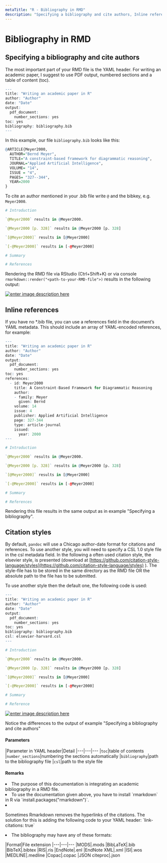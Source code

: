 ```yaml
---
metaTitle: "R - Bibliography in RMD"
description: "Specifying a bibliography and cite authors, Inline references, Citation styles"
---
```


# Bibliography in RMD



## Specifying a bibliography and cite authors


The most important part of your RMD file is the YAML header. For writing an academic paper, I suggest to use PDF output, numbered sections and a table of content (toc).

```r
---
title: "Writing an academic paper in R"
author: "Author"
date: "Date"
output:
  pdf_document:
    number_sections: yes
toc: yes
bibliography: bibliography.bib
---

```

In this example, our file `bibliography.bib` looks like this:

```r
@ARTICLE{Meyer2000,  
  AUTHOR="Bernd Meyer",  
  TITLE="A constraint-based framework for diagrammatic reasoning",  
  JOURNAL="Applied Artificial Intelligence",  
  VOLUME= "14",  
  ISSUE = "4",  
  PAGES= "327--344",  
  YEAR=2000  
}

```

To cite an author mentioned in your .bib file write `@` and the bibkey, e.g. `Meyer2000`.

```r
# Introduction

`@Meyer2000` results in @Meyer2000.

`@Meyer2000 [p. 328]` results in @Meyer2000 [p. 328]

`[@Meyer2000]` results in [@Meyer2000]

`[-@Meyer2000]` results in [-@Meyer2000]

# Summary

# References

```

Rendering the RMD file via RStudio (Ctrl+Shift+K) or via console `rmarkdown::render("<path-to-your-RMD-file">)` results in the following output:

[<img src="https://i.stack.imgur.com/aldv1.jpg" alt="enter image description here" />](https://i.stack.imgur.com/aldv1.jpg)



## Inline references


If you have no *.bib file, you can use a references field in the document’s YAML metadata. This should include an array of YAML-encoded references, for example:

```r
---
title: "Writing an academic paper in R"
author: "Author"
date: "Date"
output:
  pdf_document:
    number_sections: yes
toc: yes
references:
  - id: Meyer2000
    title: A Constraint-Based Framework for Diagrammatic Reasoning
    author:
    - family: Meyer
      given: Bernd
    volume: 14
    issue: 4
    publisher: Applied Artificial Intelligence
    page: 327-344
    type: article-journal
    issued:
      year: 2000
---

# Introduction

`@Meyer2000` results in @Meyer2000.

`@Meyer2000 [p. 328]` results in @Meyer2000 [p. 328]

`[@Meyer2000]` results in [@Meyer2000]

`[-@Meyer2000]` results in [-@Meyer2000]

# Summary

# References

```

Rendering this file results in the same output as in example "Specifying a bibliography".



## Citation styles


By default, `pandoc` will use a Chicago author-date format for citations and references. To use another style, you will need to specify a CSL 1.0 style file in the csl metadata field. In the following a often used citation style, the elsevier style, is presented (download at [https://github.com/citation-style-language/styles](https://github.com/citation-style-language/styles) ). The style-file has to be stored in the same directory as the RMD file OR the absolute path to the file has to be submitted.

To use another style then the default one, the following code is used:

```r
---
title: "Writing an academic paper in R"
author: "Author"
date: "Date"
output:
  pdf_document:
    number_sections: yes
toc: yes
bibliography: bibliography.bib
csl: elsevier-harvard.csl
---

# Introduction

`@Meyer2000` results in @Meyer2000.

`@Meyer2000 [p. 328]` results in @Meyer2000 [p. 328]

`[@Meyer2000]` results in [@Meyer2000]

`[-@Meyer2000]` results in [-@Meyer2000]

# Summary

# Reference

```

[<img src="https://i.stack.imgur.com/pBnr2.jpg" alt="enter image description here" />](https://i.stack.imgur.com/pBnr2.jpg)

Notice the differences to the output of example "Specifying a bibliography and cite authors"



#### Parameters


|Parameter in YAML header|Detail
|---|---|---
|`toc`|table of contents
|`number_sections`|numbering the sections automatically
|`bibliography`|path to the bibliography file
|`csl`|path to the style file



#### Remarks


<li>
The purpose of this documentation is integrating an academic bibliography in a RMD file.
</li>
<li>
To use the documentation given above, you have to install `rmarkdown` in R via `install.packages("rmarkdown")`.
</li>
<li>
<p>Sometimes Rmarkdown removes the hyperlinks of the citations. The solution for this is adding the following code to your YAML header:
`link-citations: true`</p>
</li>
<li>
The bibliography may have any of these formats:
</li>

|Format|File extension
|---|---|---
|MODS|.mods
|BibLaTeX|.bib
|BibTeX|.bibtex
|RIS|.ris
|EndNote|.enl
|EndNote XML|.xml
|ISI|.wos
|MEDLINE|.medline
|Copac|.copac
|JSON citeproc|.json

